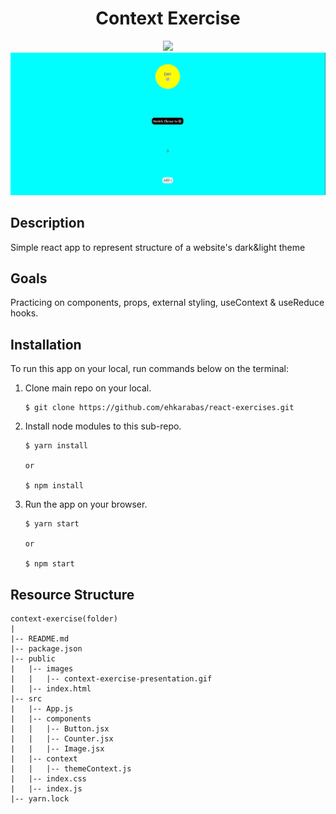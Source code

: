 <div align=center>
	<h1>Context Exercise</h1>
</div>

<div align="center">
	<a href="https://context-exercise-ehkarabas.netlify.app/">
		<img src="https://img.shields.io/badge/live-%23.svg?&style=for-the-badge&logo=www&logoColor=white%22&color=black">
	</a>
	<br>
	<img src="./public/images/context-exercise-presentation.gif"/>
</div>

## Description

Simple react app to represent structure of a website's dark&light theme

## Goals

Practicing on components, props, external styling, useContext & useReduce hooks.

## Installation

To run this app on your local, run commands below on the terminal:

1. Clone main repo on your local.
    ```shell
    $ git clone https://github.com/ehkarabas/react-exercises.git
    ```

2. Install node modules to this sub-repo.
    ```shell
    $ yarn install
    
    or

    $ npm install
    ```

3. Run the app on your browser.
    ```shell
    $ yarn start
    
    or

    $ npm start
    ```

## Resource Structure 

```
context-exercise(folder)
|
|-- README.md
|-- package.json
|-- public
|   |-- images
|   |   |-- context-exercise-presentation.gif
|   |-- index.html
|-- src
|   |-- App.js
|   |-- components
|   |   |-- Button.jsx
|   |   |-- Counter.jsx
|   |   |-- Image.jsx
|   |-- context
|   |   |-- themeContext.js
|   |-- index.css
|   |-- index.js
|-- yarn.lock
```


